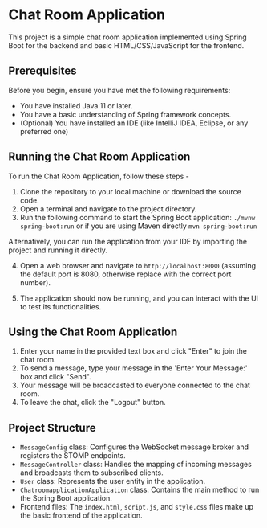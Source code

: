 # Chat Room Application

This project is a simple chat room application implemented using Spring Boot for the backend and basic HTML/CSS/JavaScript for the frontend.

## Prerequisites

Before you begin, ensure you have met the following requirements:
- You have installed Java 11 or later.
- You have a basic understanding of Spring framework concepts.
- (Optional) You have installed an IDE (like IntelliJ IDEA, Eclipse, or any preferred one)

## Running the Chat Room Application

To run the Chat Room Application, follow these steps -

1. Clone the repository to your local machine or download the source code.
2. Open a terminal and navigate to the project directory.
3. Run the following command to start the Spring Boot application:
```./mvnw spring-boot:run```
or if you are using Maven directly
```mvn spring-boot:run```

Alternatively, you can run the application from your IDE by importing the project and running it directly.

4. Open a web browser and navigate to `http://localhost:8080` (assuming the default port is 8080, otherwise replace with the correct port number).

5. The application should now be running, and you can interact with the UI to test its functionalities.

## Using the Chat Room Application

1. Enter your name in the provided text box and click "Enter" to join the chat room.
2. To send a message, type your message in the 'Enter Your Message:' box and click "Send".
3. Your message will be broadcasted to everyone connected to the chat room.
4. To leave the chat, click the "Logout" button.

## Project Structure

- `MessageConfig` class: Configures the WebSocket message broker and registers the STOMP endpoints.
- `MessageController` class: Handles the mapping of incoming messages and broadcasts them to subscribed clients.
- `User` class: Represents the user entity in the application.
- `ChatroomapplicationApplication` class: Contains the main method to run the Spring Boot application.
- Frontend files: The `index.html`, `script.js`, and `style.css` files make up the basic frontend of the application.
